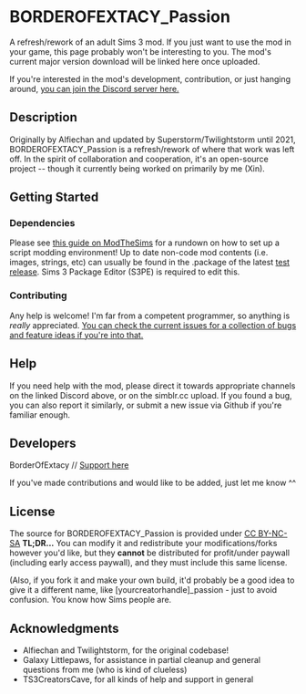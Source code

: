 # BORDEROFEXTACY_Passion

A refresh/rework of an adult Sims 3 mod.
If you just want to use the mod in your game, this page probably won't be interesting to you.
The mod's current major version download will be linked here once uploaded.

If you're interested in the mod's development, contribution, or just hanging around, [you can join the Discord server here.](https://discord.gg/y7YKWXcQGD)

## Description

Originally by Alfiechan and updated by Superstorm/Twilightstorm until 2021, BORDEROFEXTACY_Passion is a refresh/rework of where that work was left off.
In the spirit of collaboration and cooperation, it's an open-source project -- though it currently being worked on primarily by me (Xin).

## Getting Started

### Dependencies

Please see [this guide on ModTheSims](https://modthesims.info/wiki.php?title=Tutorial:Sims_3_Pure_Scripting_Modding) for a rundown on how to set up a script modding environment!
Up to date non-code mod contents (i.e. images, strings, etc) can usually be found in the .package of the latest [test release](https://github.com/BorderOfExtacy/BOEPassion/releases). Sims 3 Package Editor (S3PE) is required to edit this.

### Contributing

Any help is welcome! I'm far from a competent programmer, so anything is *really* appreciated.
[You can check the current issues for a collection of bugs and feature ideas if you're into that.](https://github.com/BorderOfExtacy/BOEPassion/issues)

## Help

If you need help with the mod, please direct it towards appropriate channels on the linked Discord above, or on the simblr.cc upload.
If you found a bug, you can also report it similarly, or submit a new issue via Github if you're familiar enough.

## Developers

BorderOfExtacy // [Support here](https://www.patreon.com/c/sdmsims)

If you've made contributions and would like to be added, just let me know ^^

## License

The source for BORDEROFEXTACY_Passion is provided under [CC BY-NC-SA](https://creativecommons.org/licenses/by-nc-sa/4.0/)
**TL;DR...**
You can modify it and redistribute your modifications/forks however you'd like, but they **cannot** be distributed for profit/under paywall (including early access paywall), and they must include this same license.

(Also, if you fork it and make your own build, it'd probably be a good idea to give it a different name, like [yourcreatorhandle]_passion - just to avoid confusion. You know how Sims people are.

## Acknowledgments

- Alfiechan and Twilightstorm, for the original codebase!
- Galaxy Littlepaws, for assistance in partial cleanup and general questions from me (who is kind of clueless)
- TS3CreatorsCave, for all kinds of help and support in general
